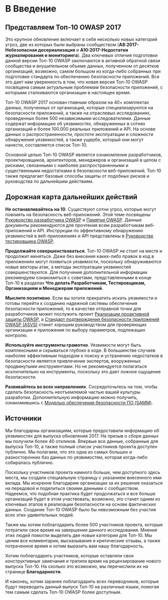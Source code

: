 # В Введение

## Представляем Топ-10 OWASP 2017

Это крупное обновление включает в себя несколько новых категорий угроз, две из которых были выбраны сообществом (**A8:2017-Небезопасная десериализация** и **A10:2017-Недостатки журналирования и мониторинга**).
 Два ключевых отличия подготовки данной версии Топ-10 OWASP заключаются в активной обратной связи сообщества и внушительном объеме данных, полученном от десятков организаций, возможно, самом большом из когда-либо собранных при подготовке стандарта по обеспечению безопасности приложений.
 Все это дает нам уверенность в том, что новая версия Топ-10 OWASP посвящена самым актуальным проблемам безопасности приложений, с которыми сталкиваются организации в настоящее время.

Топ-10 OWASP 2017 основан главным образом на 40+ комплектах данных, полученных от организаций, которые специализируются на безопасности приложений, а также на отраслевых исследованиях, проведенных более 500 независимыми исследователями. Данные содержат информацию об уязвимостях, обнаруженных в сотнях организаций и более 100.000 реальных приложений и API. На основе данных о распространенности, простоте эксплуатации и сложности обнаружения уязвимостей, а также ущербе, который они могут нанести, составляется список Топ-10.

Основной целью Топ-10 OWASP является ознакомление разработчиков, проектировщиков, архитекторов, менеджеров и организаций в целом с рисками, связанными с наиболее распространенными и существенными недостатками в безопасности веб-приложений. Топ-10 также предлагает базовые способы защиты от подобных рисков и руководства по дальнейшим действиям.

## Дорожная карта дальнейших действий

**Не останавливайтесь на 10**. Существуют сотни угроз, которые могут повлиять на безопасность веб-приложений. Этой теме посвящены [Руководство разработчика OWASP](https://www.owasp.org/index.php/OWASP_Guide_Project) и [Памятки OWASP](https://www.owasp.org/index.php/Category:Cheatsheets). Данные документы рекомендуются для прочтения всем разработчикам веб-приложений и API. Инструкции по эффективному обнаружению уязвимостей в веб-приложениях и API представлены в [Руководстве тестировщика OWASP](https://www.owasp.org/index.php/OWASP_Testing_Project).

**Продолжайте совершенствоваться**. Топ-10 OWASP не стоит на месте и продолжит меняться. Даже без внесения каких-либо правок в код в приложениях могут появиться уязвимости, поскольку обнаруживаются новые векторы атак, а методы эксплуатации уязвимостей совершенствуются. Для получения дополнительной информации рекомендуем ознакомиться с советами, представленными в конце Топ-10 в разделах **Что делать Разработчикам, Тестировщикам, Организациям и Менеджерам приложений**.

**Мыслите позитивно**. Если вы хотите прекратить искать уязвимости и готовы перейти к созданию надежной системы обеспечения безопасности приложений, то в качестве отправной точки для разработчиков может послужить проект [Реализации проактивной защиты OWASP](https://www.owasp.org/index.php/OWASP_Proactive_Controls), а [Стандарт подтверждения безопасности приложений OWASP (ASVS)](https://www.owasp.org/index.php/ASVS) станет хорошим руководством для проверяющих организации и приложения по выбору параметров, подлежащих контролю.

**Используйте инструменты грамотно**. Уязвимости могут быть комплексными и скрываться глубоко в коде. В большинстве случаев наиболее эффективным подходом к поиску и устранению недостатков в безопасности является привлечение экспертов, вооруженных продвинутыми инструментами. Но не рекомендуется полагаться исключительно на инструменты, поскольку это дает ложное ощущение безопасности.

**Развивайтесь во всех направлениях**. Сосредоточьтесь на том, чтобы сделать безопасность неотъемлемой частью вашей культуры разработки. Дополнительную информацию можно получить, ознакомившись с [Моделью обеспечения безопасности ПО (SAMM)](https://www.owasp.org/index.php/OWASP_SAMM_Project).

## Источники

Мы благодарны организациям, которые предоставили информацию об уязвимостях для выпуска обновления 2017. На призыв о сборе данных мы получили более 40 откликов. Впервые все данные, собранные для выпуска Топ-10, а также полный список участников проекта доступен публично. Мы полагаем, что это одна из самых больших и разносторонних баз данных по уязвимостям, которая когда-либо собиралась публично.

Поскольку участников проекта намного больше, чем доступного здесь места, мы создали специальную страницу с указанием внесенного ими вклада. Мы искренне благодарим организации за их решение оказаться на передовой и поделиться своими данными с сообществом. Надеемся, что подобная практика будет продолжаться и все больше организаций будет в этом участвовать; возможно, это станет одним из ключевых этапов в реализации безопасности на основе фактических данных. Создание Топ-10 OWASP было бы невозможным без участия всех этих удивительных людей.

Также мы хотим поблагодарить более 500 участников проекта, которые потратили свое время на завершение данного исследования. Мнения этих людей помогли выделить две новые категории для Топ-10. Мы ценим все комментарии, высказывания и критические отзывы, а также потраченное время и хотим выразить вам нашу благодарность.

Хотим поблагодарить участников, которые оставляли свои конструктивные замечания и тратили время на рецензирование нового выпуска Топ-10. На сколько это возможно, мы перечислили их на странице **Благодарности**.

И наконец, хотим заранее поблагодарить всех переводчиков, которые будут переводить данный выпуск Топ-10 на различные языки, помогая тем самым сделать Топ-10 OWASP более доступным.
